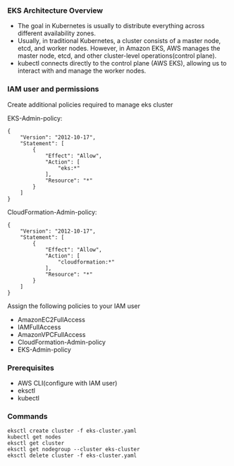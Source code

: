 ### EKS Architecture Overview
- The goal in Kubernetes is usually to distribute everything across different availability zones.
- Usually, in traditional Kubernetes, a cluster consists of a master node, etcd, and worker nodes.
  However, in Amazon EKS, AWS manages the master node, etcd, and other cluster-level
  operations(control plane).
- kubectl connects directly to the control plane (AWS EKS), allowing us to interact with and manage
  the worker nodes.

### IAM user and permissions
Create additional policies required to manage eks cluster

EKS-Admin-policy:
```
{
    "Version": "2012-10-17",
    "Statement": [
        {
            "Effect": "Allow",
            "Action": [
                "eks:*"
            ],
            "Resource": "*"
        }
    ]
}
```

CloudFormation-Admin-policy:
```
{
    "Version": "2012-10-17",
    "Statement": [
        {
            "Effect": "Allow",
            "Action": [
                "cloudformation:*"
            ],
            "Resource": "*"
        }
    ]
}
```

Assign the following policies to your IAM user
- AmazonEC2FullAccess
- IAMFullAccess
- AmazonVPCFullAccess
- CloudFormation-Admin-policy
- EKS-Admin-policy  

### Prerequisites
- AWS CLI(configure with IAM user)
- eksctl
- kubectl

### Commands
```
eksctl create cluster -f eks-cluster.yaml
kubectl get nodes
eksctl get cluster
eksctl get nodegroup --cluster eks-cluster
eksctl delete cluster -f eks-cluster.yaml
```
